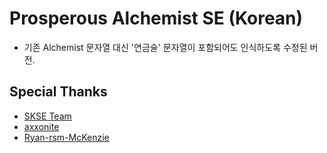 # Prosperous Alchemist SE (Korean)
* 기존 Alchemist 문자열 대신 '연금술' 문자열이 포함되어도 인식하도록 수정된 버전.

## Special Thanks
* [SKSE Team](https://skse.silverlock.org)
* [axxonite](https://www.nexusmods.com/skyrim/mods/38634)
* [Ryan-rsm-McKenzie](https://github.com/Ryan-rsm-McKenzie/CommonLibSSE/wiki/Getting-Started)